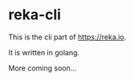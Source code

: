 # reka-cli

This is the cli part of https://reka.io.

It is written in golang.

More coming soon...

